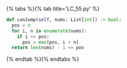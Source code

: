 {% tabs %}{% tab title='LC_55.py' %}

```py
def canJump(self, nums: List[int]) -> bool:
  pos = 0
  for i, n in enumerate(nums):
    if i <= pos:
      pos = max(pos, i + n)
  return len(nums) - 1 <= pos
```

{% endtab %}{% endtabs %}
